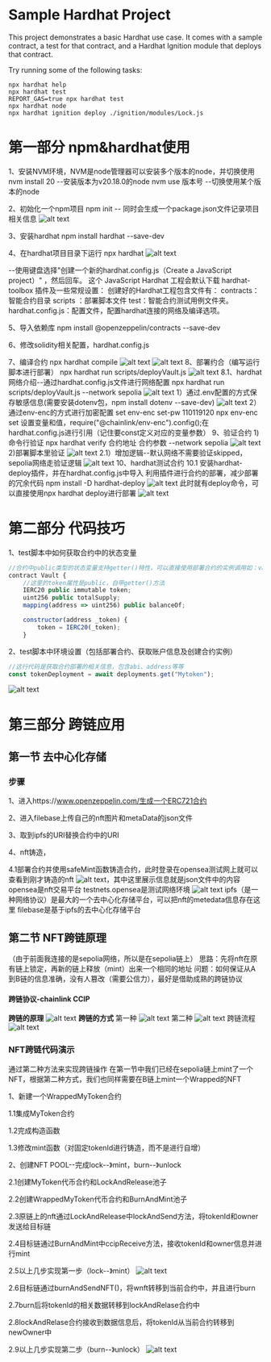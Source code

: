 # Sample Hardhat Project

This project demonstrates a basic Hardhat use case. It comes with a sample contract, a test for that contract, and a Hardhat Ignition module that deploys that contract.

Try running some of the following tasks:

```shell
npx hardhat help
npx hardhat test
REPORT_GAS=true npx hardhat test
npx hardhat node
npx hardhat ignition deploy ./ignition/modules/Lock.js
```
<!-- TOC -->
# 第一部分 npm&hardhat使用

1、安装NVM环境，NVM是node管理器可以安装多个版本的node，并切换使用
nvm install 20 --安装版本为v20.18.0的node
nvm use 版本号 --切换使用某个版本的node

2、初始化一个npm项目
npm init -- 同时会生成一个package.json文件记录项目相关信息
![alt text](./images/image.png)

3、安装hardhat
npm install hardhat --save-dev

4、在hardhat项目目录下运行
npx hardhat 
![alt text](./images/image-1.png)

--使用键盘选择"创建一个新的hardhat.config.js（Create a JavaScript project）" ，然后回车。
这个 JavaScript Hardhat 工程会默认下载 hardhat-toolbox 插件及一些常规设置：
创建好的Hardhat工程包含文件有：
contracts：智能合约目录
scripts ：部署脚本文件
test：智能合约测试用例文件夹。
hardhat.config.js：配置文件，配置hardhat连接的网络及编译选项。

5、导入依赖库
npm install @openzeppelin/contracts --save-dev

6、修改solidity相关配置，hardhat.config.js

7、编译合约
npx hardhat compile
![alt text](./images/image-2.png)
![alt text](./images/image-3.png)
8、部署约合（编写运行脚本进行部署）
npx hardhat run scripts/deployVault.js
![alt text](./images/image-4.png)
8.1、hardhat网络介绍--通过hardhat.config.js文件进行网络配置
npx hardhat run scripts/deployVault.js --network sepolia
![alt text](./images/image-5.png)
1）通过.env配置的方式保存敏感信息(需要安装dotenv包，npm install dotenv --save-dev)
![alt text](./images/image-6.png)
2）通过env-enc的方式进行加密配置
set env-enc set-pw 110119120
npx env-enc set 设置变量和值，require("@chainlink/env-enc").config();在hardhat.config.js进行引用（记住要const定义对应的变量参数）
9、验证合约
1)命令行验证
npx hardhat verify 合约地址 合约参数 --network sepolia
![alt text](./images/image-7.png)
2)部署脚本里验证
![alt text](./images/image-8.png)
2.1）增加逻辑--默认网络不需要验证skipped，sepolia网络走验证逻辑
![alt text](./images/image-9.png)
10、hardhat测试合约
10.1 安装hardhat-deploy插件，并在hardhat.config.js中导入
利用插件进行合约的部署，减少部署的冗余代码
npm install -D hardhat-deploy
![alt text](./images/image-10.png)
此时就有deploy命令，可以直接使用npx hardhat deploy进行部署
![alt text](./images/image-11.png)

# 第二部分 代码技巧
1、test脚本中如何获取合约中的状态变量
```js
//合约中public类型的状态变量支持getter()特性，可以直接使用部署合约的实例调用如：vault.token()
contract Vault {
    //这里的token属性是public，自带getter()方法
    IERC20 public immutable token;
    uint256 public totalSupply;
    mapping(address => uint256) public balanceOf;

    constructor(address _token) {
        token = IERC20(_token);
    }
```
2、test脚本中环境设置（包括部署合约、获取账户信息及创建合约实例）
```js
//这行代码是获取合约部署的相关信息，包含abi、address等等
const tokenDeployment = await deployments.get("Mytoken");
```
![alt text](image.png)

# 第三部分 跨链应用
## 第一节 去中心化存储
### 步骤
1、进入https://www.openzeppelin.com/生成一个ERC721合约

2、进入filebase上传自己的nft图片和metaData的json文件

3、取到ipfs的URI替换合约中的URI

4、nft铸造，

4.1部署合约并使用safeMint函数铸造合约，此时登录在opensea测试网上就可以查看到刚才铸造的nft
![alt text](image-3.png)，其中这里展示信息就是json文件中的内容
opensea是nft交易平台
testnets.opensea是测试网络环境
![alt text](image-1.png)
ipfs（是一种网络协议）是最大的一个去中心化存储平台，可以把nft的metedata信息存在这里
filebase是基于ipfs的去中心化存储平台
## 第二节 NFT跨链原理
（由于前面我连接的是sepolia网络，所以是在sepolia链上）
思路：先将nft在原有链上锁定，再新的链上释放（mint）出来一个相同的地址
问题：如何保证从A到B链的信息准确，没有人篡改（需要公信力），最好是借助成熟的跨链协议
#### 跨链协议-chainlink CCIP
**跨链的原理**
![alt text](image-4.png)
**跨链的方式**
第一种
![alt text](image-5.png)
第二种
![alt text](image-6.png)
跨链流程
![alt text](image-7.png)
### NFT跨链代码演示
通过第二种方法来实现跨链操作
在第一节中我们已经在sepolia链上mint了一个NFT，根据第二种方式，我们也同样需要在B链上mint一个Wrapped的NFT

1、新建一个WrappedMyToken合约  

1.1集成MyToken合约

1.2完成构造函数

1.3修改mint函数（对固定tokenId进行铸造，而不是进行自增）

2、创建NFT POOL--完成lock--》mint，burn--》unlock

2.1创建MyToken代币合约和LockAndRelease池子

2.2创建WrappedMyToken代币合约和BurnAndMint池子

2.3原链上的nft通过LockAndRelease中lockAndSend方法，将tokenId和owner发送给目标链

2.4目标链通过BurnAndMint中ccipReceive方法，接收tokenId和owner信息并进行mint

2.5以上几步实现第一步（lock--》mint）
![alt text](image-8.png)

2.6目标链通过burnAndSendNFT()，将wnft转移到当前合约中，并且进行burn

2.7burn后将tokenId的相关数据转移到lockAndRelase合约中

2.8lockAndRelase合约接收到数据信息后，将tokenId从当前合约转移到newOwner中

2.9以上几步实现第二步（burn--》unlock）
![alt text](image-9.png)
<!-- TOC -->